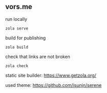 ## vors.me

run locally

```
zola serve
```

build for publishing

```
zola build
```

check that links are not broken
```
zola check
```

static site builder: https://www.getzola.org/

used theme: https://github.com/isunjn/serene
